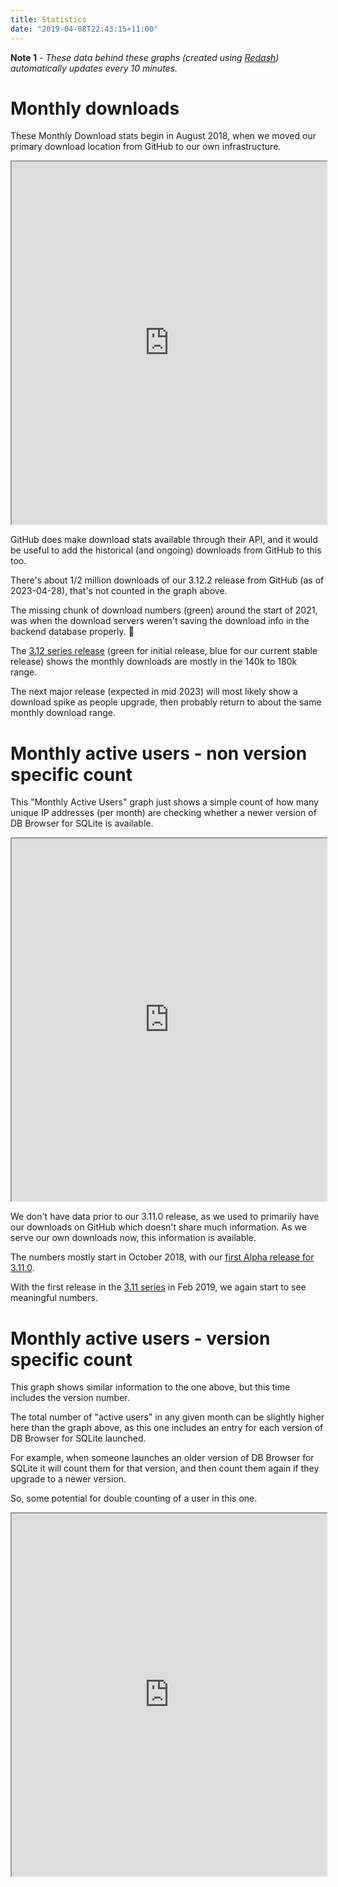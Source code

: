```yaml
---
title: Statistics
date: "2019-04-08T22:43:15+11:00"
---
```


**Note 1** - *These data behind these graphs (created using [Redash](https://redash.io)) automatically updates every 10 minutes.*

# Monthly downloads

These Monthly Download stats begin in August 2018, when we moved our primary
download location from GitHub to our own infrastructure.

<iframe src="https://redash.sqlitebrowser.org/embed/query/68/visualization/112?api_key=E0dTQNaUQLHB75FNTChf13K132VrsrC0TWffi3EL" width="100%" height="580"></iframe>

GitHub does make download stats available through their API, and it would be
useful to add the historical (and ongoing) downloads from GitHub to this too.

There's about 1/2 million downloads of our 3.12.2 release from GitHub (as of
2023-04-28), that's not counted in the graph above.

The missing chunk of download numbers (green) around the start of 2021, was
when the download servers weren't saving the download info in the backend
database properly. 🤦

The [3.12 series release](https://sqlitebrowser.org/blog/version-3-12-0-released/)
(green for initial release, blue for our current stable release) shows the
monthly downloads are mostly in the 140k to 180k range.

The next major release (expected in mid 2023) will most likely show a download
spike as people upgrade, then probably return to about the same monthly download
range.


# Monthly active users - non version specific count

This "Monthly Active Users" graph just shows a simple count of how many unique
IP addresses (per month) are checking whether a newer version of DB Browser for
SQLite is available.

<iframe src="https://redash.sqlitebrowser.org/embed/query/72/visualization/120?api_key=93gA7RFSBC2QUO5UDJ4wPy3XyW4mJf6mNfzTd37l" width="100%" height="580"></iframe>

We don't have data prior to our 3.11.0 release, as we used to primarily have
our downloads on GitHub which doesn't share much information.  As we serve our
own downloads now, this information is available.

The numbers mostly start in October 2018, with our [first Alpha release
for 3.11.0](https://sqlitebrowser.org/blog/first-alpha-release-for-3-11-0/).

With the first release in the [3.11 series](https://sqlitebrowser.org/blog/version-3-11-0-released/)
in Feb 2019, we again start to see meaningful numbers.


# Monthly active users - version specific count

This graph shows similar information to the one above, but this time includes
the version number.

The total number of "active users" in any given month can be slightly higher
here than the graph above, as this one includes an entry for each version of
DB Browser for SQLite launched.

For example, when someone  launches an older version of DB Browser for SQLite
it will count them for that version, and then count them again if they upgrade
to a newer version.

So, some potential for double counting of a user in this one.

<iframe src="https://redash.sqlitebrowser.org/embed/query/70/visualization/116?api_key=4llzi2AnTVkuuens4fWWacQt8eKlnvv6mepTTpIJ" width="100%" height="580"></iframe>